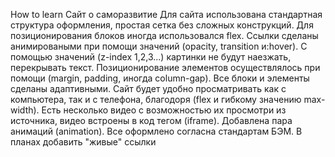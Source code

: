 How to learn
Сайт о саморазвитие
Для сайта использована стандартная структура оформления, простая сетка без сложных конструкций. Для позиционирования блоков иногда использовался flex. Ссылки сделаны анимироваными при помощи значений (opacity, transition и:hover). С помощью значений (z-index 1,2,3...) картинки не будут наезжать, перекрывать текст. Позиционирование элементов осуществлялось при помощи (margin, padding, иногда column-gap). Все блоки и элементы сделаны адаптивными. Сайт будет удобно просматривать как с компьютера, так и с телефона, благодоря (flex и гибкому значению max-width). Есть несколько видео с возможностью их просмотри из источника, видео встроены в код тегом (iframe). Добавлена пара анимаций (animation). Все оформлено согласна стандартам БЭМ.
В планах добавить "живые" ссылки